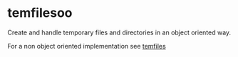 # temfilesoo

Create and handle temporary files and directories in an object oriented way.

For a non object oriented implementation see [temfiles](/pkg/filesutils/tempfiles/)